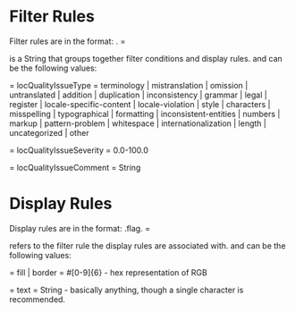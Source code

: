 # Filter Rules #
Filter rules are in the format:
  <label>.<dataCategoryType> = <value>

<label> is a String that groups together filter conditions and display rules.
<dataCategoryType> and <value> can be the following values:

<dataCategoryType> = locQualityIssueType
<value> = terminology |  mistranslation |  omission | 
          untranslated |  addition |  duplication |  inconsistency | 
          grammar |  legal |  register |  locale-specific-content | 
          locale-violation |  style |  characters |  misspelling | 
          typographical |  formatting |  inconsistent-entities |  numbers | 
          markup |  pattern-problem |  whitespace |  internationalization | 
          length |  uncategorized |  other

<dataCategoryType> = locQualityIssueSeverity
<value> = 0.0-100.0

<dataCategoryType> = locQualityIssueComment
<value> = String

# Display Rules #
Display rules are in the format:
  <label>.flag.<type> = <value>

<label> refers to the filter rule the display rules are associated with.
<value> and <type> can be the following values:

<type> = fill | border
<value> = #[0-9]{6} - hex representation of RGB

<type> = text
<value> = String - basically anything, though a single character is recommended.

